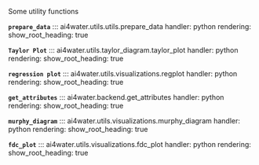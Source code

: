 Some utility functions

        
**`prepare_data`**
::: ai4water.utils.utils.prepare_data
    handler: python
    rendering:
        show_root_heading: true
        
**`Taylor Plot`**
::: ai4water.utils.taylor_diagram.taylor_plot
    handler: python
    rendering:
        show_root_heading: true

**`regression plot`**
::: ai4water.utils.visualizations.regplot
    handler: python
    rendering:
        show_root_heading: true

**`get_attributes`**
::: ai4water.backend.get_attributes
    handler: python
    rendering:
        show_root_heading: true

**`murphy_diagram`**
::: ai4water.utils.visualizations.murphy_diagram
    handler: python
    rendering:
        show_root_heading: true

**`fdc_plot`**
::: ai4water.utils.visualizations.fdc_plot
    handler: python
    rendering:
        show_root_heading: true